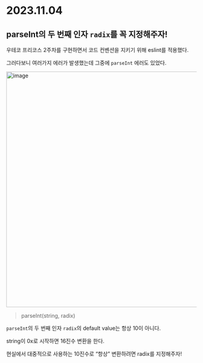 # 2023.11.04

## parseInt의 두 번째 인자 `radix`를 꼭 지정해주자!

우테코 프리코스 2주차를 구현하면서 코드 컨벤션을 지키기 위해 eslint를 적용했다.

그러다보니 여러가지 에러가 발생했는데 그중에 `parseInt` 에러도 있었다.

<img width="624" alt="image" src="https://user-images.githubusercontent.com/62415600/199922808-5497bba5-1990-4007-824e-4a75bb350126.png">


> parseInt(string, radix)

`parseInt`의 두 번째 인자 `radix`의 default value는 항상 10이 아니다.

string이 0x로 시작하면 16진수 변환을 한다.

현실에서 대중적으로 사용하는 10진수로 “항상” 변환하려면 radix를 지정해주자!
